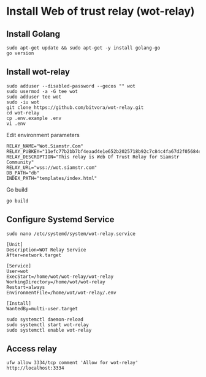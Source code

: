 # Install Web of trust relay (wot-relay)

## Install Golang
~~~
sudo apt-get update && sudo apt-get -y install golang-go
go version
~~~

## Install wot-relay
~~~
sudo adduser --disabled-password --gecos "" wot
sudo usermod -a -G tee wot
sudo adduser tee wot
sudo -iu wot
git clone https://github.com/bitvora/wot-relay.git
cd wot-relay
cp .env.example .env
vi .env
~~~
Edit environment parameters
~~~
RELAY_NAME="Wot.Siamstr.Com"
RELAY_PUBKEY="11efc77b2bb7bf4eaad4e1e652b2025718b92c7c84c4fa67d2f05684e0209913"
RELAY_DESCRIPTION="This relay is Web Of Trust Relay for Siamstr Community"
RELAY_URL="wss://wot.siamstr.com"
DB_PATH="db"
INDEX_PATH="templates/index.html"
~~~
Go build
~~~
go build
~~~

## Configure Systemd Service
~~~
sudo nano /etc/systemd/system/wot-relay.service
~~~

~~~
[Unit]
Description=WOT Relay Service
After=network.target

[Service]
User=wot
ExecStart=/home/wot/wot-relay/wot-relay
WorkingDirectory=/home/wot/wot-relay
Restart=always
EnvironmentFile=/home/wot/wot-relay/.env

[Install]
WantedBy=multi-user.target
~~~
~~~
sudo systemctl daemon-reload
sudo systemctl start wot-relay
sudo systemctl enable wot-relay
~~~

## Access relay
~~~
ufw allow 3334/tcp comment 'Allow for wot-relay'
http://localhost:3334
~~~
